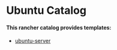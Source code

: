 # Ubuntu Catalog

#### This rancher catalog provides templates:
- [ubuntu-server](https://hub.docker.com/r/euclid1990/ubuntu-server/)